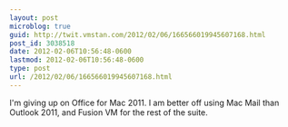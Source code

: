 ```yaml
---
layout: post
microblog: true
guid: http://twit.vmstan.com/2012/02/06/166566019945607168.html
post_id: 3038518
date: 2012-02-06T10:56:48-0600
lastmod: 2012-02-06T10:56:48-0600
type: post
url: /2012/02/06/166566019945607168.html
---
```

I'm giving up on Office for Mac 2011. I am better off using Mac Mail than Outlook 2011, and Fusion VM for the rest of the suite.
